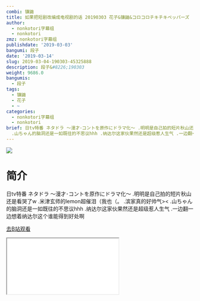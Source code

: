 ```yaml
---
combi: 镰鼬
title: 如果把短剧改编成电视剧的话 20190303 花子&镰鼬&コロコロチキチキペッパーズ
author:
  - nonkotori字幕组
  - nonkotori
zmz: nonkotori字幕组
publishdate: '2019-03-03'
bangumi: 段子
date: '2019-03-14'
slug: 2019-03-04-190303-45325888
description: 段子&#8226;190303
weight: 9686.0
bangumis:
  - 段子
tags:
  - 镰鼬
  - 花子
  - ~
categories:
  - nonkotori字幕组
  - nonkotori
brief: 日tv特番 ネタドラ ～漫才･コントを原作にドラマ化～ .明明是自己拍的短片秋山还是看哭了w .米津玄师的lemon超催泪（我也（。 .滨家真的好帅气><
  .山ちゃん的脑洞还是一如既往的不思议hhh .纳达尔这家伙果然还是超级惹人生气 .一边翻一边想着纳达尔这个谁能得到好处啊
---
```

![](https://i.imgur.com/8srIjwB.jpg)
# 简介  
日tv特番 ネタドラ ～漫才･コントを原作にドラマ化～
.明明是自己拍的短片秋山还是看哭了w
.米津玄师的lemon超催泪（我也（。
.滨家真的好帅气><
.山ちゃん的脑洞还是一如既往的不思议hhh
.纳达尔这家伙果然还是超级惹人生气
.一边翻一边想着纳达尔这个谁能得到好处啊  

[去B站观看](https://www.bilibili.com/video/av45325888/)
<div class ="resp-container"><iframe class="testiframe" src="//player.bilibili.com/player.html?aid=45325888"", scrolling="no", allowfullscreen="true" > </iframe></div> 
